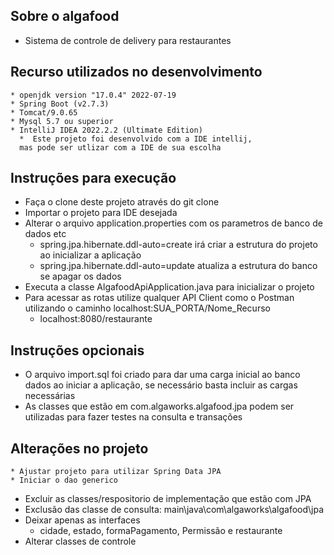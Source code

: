 ## Sobre o algafood
* Sistema de controle de delivery para restaurantes

## Recurso utilizados no desenvolvimento
```
* openjdk version "17.0.4" 2022-07-19
* Spring Boot (v2.7.3)
* Tomcat/9.0.65
* Mysql 5.7 ou superior
* IntelliJ IDEA 2022.2.2 (Ultimate Edition)
  *  Este projeto foi desenvolvido com a IDE intellij, 
  mas pode ser utlizar com a IDE de sua escolha
```
## Instruções para execução
* Faça o clone deste projeto através do git clone
* Importar o projeto para IDE desejada
* Alterar o arquivo application.properties com os parametros de banco de dados etc
  *  spring.jpa.hibernate.ddl-auto=create irá criar a estrutura do projeto ao inicializar a aplicação
  *  spring.jpa.hibernate.ddl-auto=update atualiza a estrutura do banco se apagar os dados
* Executa a classe AlgafoodApiApplication.java para inicializar o projeto
* Para acessar as rotas utilize qualquer API Client como o Postman 
utilizando o caminho localhost:SUA_PORTA/Nome_Recurso
  * localhost:8080/restaurante

## Instruções opcionais
* O arquivo import.sql foi criado para dar uma carga
inicial ao banco dados ao iniciar a aplicação, se
necessário basta incluir as cargas necessárias
* As classes que estão em com.algaworks.algafood.jpa
podem ser utilizadas para fazer testes na consulta e transações

## Alterações no projeto
```
* Ajustar projeto para utilizar Spring Data JPA
* Iniciar o dao generico
```

* Excluir as classes/respositorio de implementação que estão com JPA
* Exclusão das classe de consulta: main\java\com\algaworks\algafood\jpa
* Deixar apenas as interfaces
  * cidade, estado, formaPagamento, Permissão e restaurante
* Alterar classes de controle
